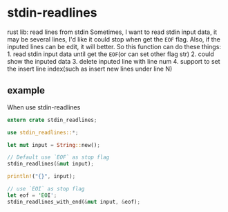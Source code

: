 # stdin-readlines
rust lib: read lines from stdin
Sometimes, I want to read stdin input data, it may be several lines, I'd like it could stop when get the `EOF` flag. Also, if the inputed lines can be edit, it will better. So this function can do these things:
    1. read stdin input data until get the `EOF`(or can set other flag str)
    2. could show the inputed data
    3. delete inputed line with line num
    4. support to set the insert line index(such as insert new lines under line N)

## example
When use stdin-readlines

```rust
extern crate stdin_readlines;

use stdin_readlines::*;

let mut input = String::new();

// Default use `EOF` as stop flag
stdin_readlines(&mut input);

println!("{}", input);

// use `EOI` as stop flag
let eof = 'EOI';
stdin_readlines_with_end(&mut input, &eof);
```
